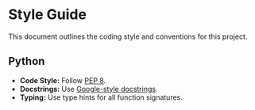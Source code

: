 # Style Guide

This document outlines the coding style and conventions for this project.

## Python

*   **Code Style:** Follow [PEP 8](https://www.python.org/dev/peps/pep-0008/).
*   **Docstrings:** Use [Google-style docstrings](https://google.github.io/styleguide/pyguide.html#38-comments-and-docstrings).
*   **Typing:** Use type hints for all function signatures.
